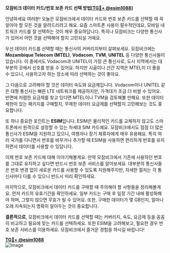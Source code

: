 **모잠비크 데이터 카드/번호 보존 카드 선택 방법[[TG💪+ @esim1088](https://t.me/s/esim1088)]**

안녕하세요 여러분! 오늘은 모잠비크에서 데이터 카드와 번호 보존 카드를 선택할 때 꼭 알아야 할 모든 것을 알려드리려고 해요. 요즘 스마트폰 사용이 필수적인데요, 모바일 네트워크 카드를 잘 선택하는 것이 매우 중요하답니다. 특히나 모잠비크는 다양한 통신사가 있어서 어떤 것을 선택해야 할지 고민되실 거예요.

우선 데이터 카드를 선택할 때는 통신사의 커버리지부터 살펴보세요. 모잠비크에는 **Mozambique Telecom (MTEL)**, **Vodacom**, **TVM**, **UNITEL** 등 다양한 통신사들이 있습니다. 이 중에서도 Vodacom과 UNITEL이 가장 큰 통신사로, 도시 지역에서는 대부분의 곳에서 신호를 받을 수 있어요. 하지만 시골이나 산간 지역은 MTEL이 더 좋을 수 있으니, 사용하고자 하는 장소에 따라 선택하는 것이 좋아요.

그 다음으로 고려해야 할 것은 데이터 속도와 요금제입니다. Vodacom이나 UNITEL 같은 대형 통신사는 빠른 LTE 네트워크를 제공하지만, 가격대가 조금 더 비쌀 수 있어요. 반면에 저렴한 요금제를 찾고 있다면 MTEL이나 TVM을 검토해볼 만해요. 또한 데이터 제한이 있는 패키지를 구매할지, 무제한 데이터 요금제를 선택할지 고민해보는 것도 중요합니다.

또 하나 중요한 포인트는 **ESIM**입니다. ESIM은 물리적인 카드를 교체하지 않고도 스마트폰에서 원격으로 설정할 수 있는 차세대 SIM 카드예요. 모잠비크에서도 점점 더 많은 통신사가 ESIM을 지원하고 있으니, 여행자나 장기 체류자에게 매우 유용해요. 특히 여러 국가를 다니면서 번호를 바꾸거나 추가할 때 ESIM을 사용하면 편리하게 번호를 유지하면서 데이터를 사용할 수 있답니다.

이제 번호 보존 카드에 대해 이야기해볼게요. 만약 모잠비크에서 기존에 사용하던 번호를 그대로 유지하고 싶다면 반드시 번호 보존 서비스를 알아보세요. 대부분의 통신사들은 번호 변경 없이 새로운 카드를 사용할 수 있도록 지원해주지만, 자세한 절차는 각 통신사마다 다를 수 있으니 반드시 미리 확인하세요.

마지막으로, 모잠비크에서 데이터 카드를 구매할 때 주의해야 할 사항들을 정리해볼게요. 먼저 카드의 유효기간을 확인하세요. 일부 카드는 구매 후 일정 기간 내에 활성화해야 하며, 그렇지 않으면 무효가 될 수 있어요. 또한, 구매한 데이터가 몇 GB인지, 얼마나 오래 지속되는지 명확히 알아두는 것이 중요합니다.

**결론적으로**, 모잠비크에서 데이터 카드를 선택할 때는 커버리지, 속도, 요금제 등을 꼼꼼히 비교하고 필요에 맞는 카드를 선택하세요. 또한 ESIM을 고려해보고, 필요한 경우 번호 보존 서비스를 이용하세요. 모잠비크에서 즐거운 경험을 하시길 바랍니다!

**[TG💪+ @esim1088](https://t.me/s/esim1088)**  
![Image](https://i.postimg.cc/Y0z9fWf4/image.png)